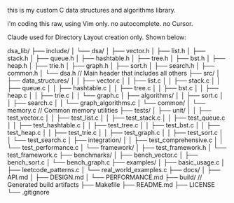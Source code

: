 



this is my custom C data structures and algorithms library. 

i'm coding this raw, using Vim only. no autocomplete. no Cursor. 

Claude used for Directory Layout creation only. Shown below: 

dsa_lib/
├── include/
│   └── dsa/
│       ├── vector.h
│       ├── list.h
│       ├── stack.h
│       ├── queue.h
│       ├── hashtable.h
│       ├── tree.h
│       ├── bst.h
│       ├── heap.h
│       ├── trie.h
│       ├── graph.h
│       ├── sort.h
│       ├── search.h
│       ├── common.h
│       └── dsa.h          // Main header that includes all others
├── src/
│   ├── data_structures/
│   │   ├── vector.c
│   │   ├── list.c
│   │   ├── stack.c
│   │   ├── queue.c
│   │   ├── hashtable.c
│   │   ├── tree.c
│   │   ├── bst.c
│   │   ├── heap.c
│   │   ├── trie.c
│   │   └── graph.c
│   ├── algorithms/
│   │   ├── sort.c
│   │   ├── search.c
│   │   └── graph_algorithms.c
│   └── common/
│       └── memory.c       // Common memory utilities
├── tests/
│   ├── unit/
│   │   ├── test_vector.c
│   │   ├── test_list.c
│   │   ├── test_stack.c
│   │   ├── test_queue.c
│   │   ├── test_hashtable.c
│   │   ├── test_tree.c
│   │   ├── test_bst.c
│   │   ├── test_heap.c
│   │   ├── test_trie.c
│   │   ├── test_graph.c
│   │   ├── test_sort.c
│   │   └── test_search.c
│   ├── integration/
│   │   ├── test_comprehensive.c
│   │   └── test_performance.c
│   └── framework/
│       ├── test_framework.h
│       └── test_framework.c
├── benchmarks/
│   ├── bench_vector.c
│   ├── bench_sort.c
│   └── bench_graph.c
├── examples/
│   ├── basic_usage.c
│   ├── leetcode_patterns.c
│   └── real_world_examples.c
├── docs/
│   ├── API.md
│   ├── DESIGN.md
│   └── PERFORMANCE.md
├── build/                 // Generated build artifacts
├── Makefile
├── README.md
├── LICENSE
└── .gitignore

